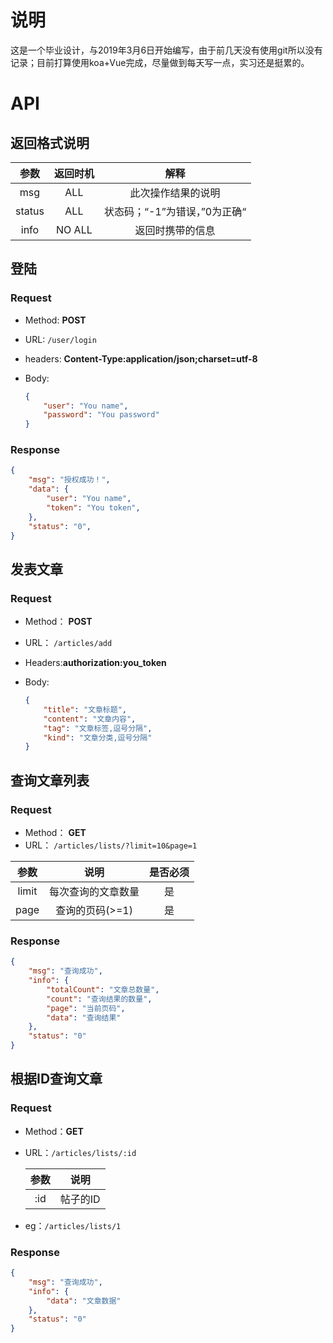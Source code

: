 # 说明

这是一个毕业设计，与2019年3月6日开始编写，由于前几天没有使用git所以没有记录；目前打算使用koa+Vue完成，尽量做到每天写一点，实习还是挺累的。

# API

## 返回格式说明

|  参数  | 返回时机 |             解释              |
| :----: | :------: | :---------------------------: |
|  msg   |   ALL    |      此次操作结果的说明       |
| status |   ALL    | 状态码；“-1”为错误，”0为正确“ |
|  info  |  NO ALL  |       返回时携带的信息        |



## 登陆

### Request

- Method:  **POST**

- URL: ```/user/login```

- headers: **Content-Type:application/json;charset=utf-8**

- Body: 

  ```json
  {
      "user": "You name",
      "password": "You password"
  }
  ```

### Response

```json
{
    "msg": "授权成功！",
    "data": {
        "user": "You name",
        "token": "You token",
    },
    "status": "0",
}
```



## 发表文章

### Request

- Method： **POST**

- URL： ```/articles/add```

- Headers:**authorization:you_token**

- Body:

  ```json
  {
      "title": "文章标题",
      "content": "文章内容",
      "tag": "文章标签,逗号分隔",
      "kind": "文章分类,逗号分隔"
  }
  ```



## 查询文章列表

### Request

- Method： **GET**
- URL： ```/articles/lists/?limit=10&page=1```

| 参数  |        说明        | 是否必须 |
| :---: | :----------------: | :------: |
| limit | 每次查询的文章数量 |    是    |
| page  |  查询的页码(>=1)   |    是    |



### Response

```json
{
    "msg": "查询成功",
    "info": {
        "totalCount": "文章总数量",
        "count": "查询结果的数量",
        "page": "当前页码",
        "data": "查询结果"
    },
    "status": "0"
}
```



## 根据ID查询文章

### Request

- Method：**GET**

- URL：```/articles/lists/:id```

  | 参数 |   说明   |
  | :--: | :------: |
  | :id  | 帖子的ID |

- eg：```/articles/lists/1```



### Response

```json
{
    "msg": "查询成功",
    "info": {
        "data": "文章数据"
    },
    "status": "0"
}
```

